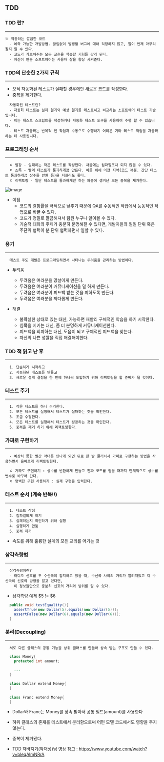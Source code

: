 ## TDD

### TDD 란?
-----
```
※ 작동하는 깔끔한 코드
  - 예측 가능한 개발방법. 끊임없이 발생할 버그에 대해 걱정하지 않고, 일이 언제 마무리될지 알 수 있다.
  - 코드가 가르쳐주는 모든 교훈을 학습할 기회를 갖게 된다.
  - 자신이 만든 소프트웨어는 사용자 삶을 향상 시켜준다.
```

### TDD의 단순한 2가지 규칙
---
  + 오직 자동화된 테스트가 실패할 경우에만 새로운 코드를 작성한다.
  + 중복을 제거한다.
  ```
    자동화된 테스트란?
    - 자동화 테스트는 실제 결과와 예상 결과를 테스트하고 비교하는 소프트웨어 테스트 기술입니다. 
    - 이는 테스트 스크립트를 작성하거나 자동화 테스트 도구를 사용하여 수행 할 수 있습니다. 
    - 테스트 자동화는 반복적 인 작업과 수동으로 수행하기 어려운 기타 테스트 작업을 자동화하는 데 사용됩니다.
  ```
  
### 프로그래밍 순서
---
```
  ㅇ 빨강 - 실패하는 작은 테스트를 작성한다. 처음에는 컴파일조차 되지 않을 수 있다.
  ㅇ 초록 - 빨리 테스트가 통과하게끔 만든다. 이를 위해 어떤 죄악(코드 복붙, 간단 테스트 통과하게끔 상수를 반환 등)을 저질러도 좋다.
  ㅇ 리팩토링 - 일단 테스트를 통과하게만 하는 와중에 생겨난 모든 중복을 제거한다.
```

![image](https://user-images.githubusercontent.com/76584547/124599170-5230de00-dea0-11eb-82ed-e89686cef9a0.png)

+ 이점
  + 코드의 결함률을 극적으로 낮추기 때문에 QA를 수동적인 작업에서 능동적인 작업으로 바꿀 수 있다.
  + 코드가 정말로 깔끔해져서 팀원 누구나 알아볼 수 있다.
  + 기술적 대화의 주제가 충분히 분명해질 수 있다면, 개발자들의 일일 단위 혹은 주단위 협력이 분 단위 협력하면서 일할 수 있다.

### 용기
---
```
  테스트 주도 개발은 프로그래밍하면서 나타나는 두려움을 관리하는 방법이다.
```
+ 두려움
  + 두려움은 여러분을 망설이게 만든다.
  + 두려움은 여러분이 커뮤니케이션을 덜 하게 만든다.
  + 두려움은 여러분이 피드백 받는 것을 피하도록 만든다.
  + 두려움은 여러분을 까다롭게 만든다.

+ 해결
  + 불확실한 상태로 있는 대신, 가능하면 재빨리 구체적인 학습을 하기 시작한다.
  + 침묵을 지키는 대신, 좀 더 분명하게 커뮤니케이션한다.
  + 피드백을 회피하는 대신, 도움이 되고 구체적인 피드백을 찾는다.
  + 자신의 나쁜 성깔을 직접 해결해야한다.   


### TDD 책 읽고 난 후
----
```
  1. 단순하게 시작하고
  2. 자동화된 테스트를 만들고
  3. 새로운 설계 결정을 한 번에 하나씩 도입하기 위해 리팩토링을 할 준비가 될 것이다.
```

### 테스트 주기
----
```
  1. 작은 테스트를 하나 추가한다.
  2. 모든 테스트를 실행해서 테스트가 실패하는 것을 확인한다.
  3. 조금 수정한다.
  4. 모든 테스트를 실행해서 테스트가 성공하는 것을 확인한다.
  5. 중복을 제거 하기 위해 리팩토링한다.
```

### 가짜로 구현하기
---
```
  - 예상치 못한 빨간 막대를 만나게 되면 뒤로 한 발 물러서서 가짜로 구현하는 방법을 사용하면서 올바르게 리팩토링한다.
  
  ㅇ 가짜로 구현하기 : 상수를 반환하게 만들고 진짜 코드를 얻을 때까지 단계적으로 상수를 변수로 바꾸어 간다.
  ㅇ 명백한 구현 사용하기 : 실제 구현을 입력한다.
```

### 테스트 순서 (계속 반복!!)
---
```
  1. 테스트 작성
  2. 컴파일되게 하기
  3. 실패하는지 확인하기 위해 실행
  4. 실행하게 만듦
  5. 중복 제거
```
+ 속도를 위해 훌륭한 설계의 모든 교리를 어기는 것

### 삼각측량법
---
```
  삼각측량이란?
  - 라디오 신호를 두 수신국이 감지하고 있을 때, 수신국 사이의 거리가 알려져있고 각 수신국이 신호의 방향을 알고 있다면,
    이 정보들만으로 충분히 신호의 거리와 방위를 알 수 있다.
```

  + 삼각측량 예제 $5 != $6
  ```java
    public void testEquality(){
      assertTrue(new Dollar(5).equals(new Dollar(5)));
      assertFalse(new Dollar(6).equals(new Dollar(6)));
    }
  ```
  
  ### 분리(Decoupling)
  ----
  ```
    서로 다른 클래스의 공통 기능을 상위 클래스를 만들어 상속 받는 구조로 만들 수 있다.
  ```
  
  ```java
    class Money{
      protected int amount;
      
      ...
    }
    
    class Dollar extend Money{
    }
    
    class Franc extend Money{
    }
  ```
  + Dollar와 Franc는 Money를 상속 받아서 공통 필드(amount)를 사용한다
  + 하위 클래스의 존재를 테스트에서 분리함으로써 어떤 모델 코드에서도 영향을 주지 않는다.
  + 중복이 제거됐다.

+ TDD 자바지기(박재성)님 영상 참고 : https://www.youtube.com/watch?v=bIeqAlmNRrA
